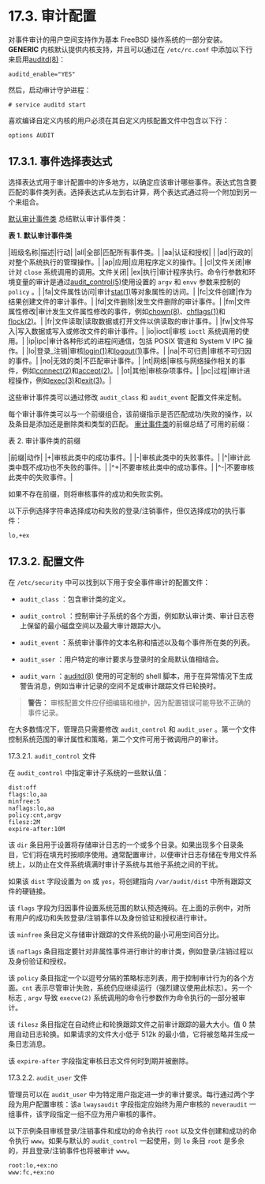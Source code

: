 # 17.3. 审计配置

对事件审计的用户空间支持作为基本 FreeBSD 操作系统的一部分安装。**GENERIC** 内核默认提供内核支持，并且可以通过在 `/etc/rc.conf` 中添加以下行来启用[auditd(8)](https://www.freebsd.org/cgi/man.cgi?query=auditd&sektion=8&format=html)：

````
auditd_enable="YES"
````

然后，启动审计守护进程：

````
# service auditd start
````

喜欢编译自定义内核的用户必须在其自定义内核配置文件中包含以下行：

````
options AUDIT
````

## 17.3.1. 事件选择表达式

选择表达式用于审计配置中的许多地方，以确定应该审计哪些事件。表达式包含要匹配的事件类列表。选择表达式从左到右计算，两个表达式通过将一个附加到另一个来组合。

[默认审计事件类](https://docs.freebsd.org/en/books/handbook/audit/#event-selection) 总结默认审计事件类：

**表 1. 默认审计事件类**

|班级名称|描述|行动|
|all|全部|匹配所有事件类。|
|aa|认证和授权| |
|ad|行政的|对整个系统执行的管理操作。|
|ap|应用|应用程序定义的操作。|
|cl|文件关闭|审计对 `close` 系统调用的调用。文件关闭|
|ex|执行|审计程序执行。命令行参数和环境变量的审计是通过[audit_control(5)](https://www.freebsd.org/cgi/man.cgi?query=audit_control&sektion=5&format=html)使用设置的 `argv` 和 `envv` 参数来控制的 `policy` 。|
|fa|文件属性访问|审计[stat(1)](https://www.freebsd.org/cgi/man.cgi?query=stat&sektion=1&format=html和[pathconf(2)]https://www.freebsd.org/cgi/man.cgi?query=pathconf&sektion=2&format=html)等对象属性的访问。|
|fc|文件创建|作为结果创建文件的审计事件。|
|fd|文件删除|发生文件删除的审计事件。|
|fm|文件属性修改|审计发生文件属性修改的事件，例如[chown(8)](https://www.freebsd.org/cgi/man.cgi?query=chown&sektion=8&format=html)、[chflags(1)](https://www.freebsd.org/cgi/man.cgi?query=chown&sektion=8&format=html)和[flock(2)](https://www.freebsd.org/cgi/man.cgi?query=flock&sektion=2&format=html)。|
|fr|文件读取|读取数据或打开文件以供读取的审计事件。|
|fw|文件写入|写入数据或写入或修改文件的审计事件。|
|io|ioctl|审核 `ioctl` 系统调用的使用。|
|ip|ipc|审计各种形式的进程间通信，包括 POSIX 管道和 System V IPC 操作。|
|lo|登录_注销|审核[login(1)](https://www.freebsd.org/cgi/man.cgi?query=flock&sektion=2&format=html)和[logout(1)](https://www.freebsd.org/cgi/man.cgi?query=logout&sektion=1&format=html)事件。|
|na|不可归责|审核不可归因的事件。|
|no|无效的类|不匹配审计事件。|
|nt|网络|审核与网络操作相关的事件，例如[connect(2)](https://www.freebsd.org/cgi/man.cgi?query=connect&sektion=2&format=html)和[accept(2)](https://www.freebsd.org/cgi/man.cgi?query=accept&sektion=2&format=html)。|
|ot|其他|审核杂项事件。|
|pc|过程|审计进程操作，例如[exec(3)](https://www.freebsd.org/cgi/man.cgi?query=exec&sektion=3&format=html)和[exit(3)](https://www.freebsd.org/cgi/man.cgi?query=exit&sektion=3&format=html)。|

这些审计事件类可以通过修改 `audit_class` 和 `audit_event` 配置文件来定制。

每个审计事件类可以与一个前缀组合，该前缀指示是否匹配成功/失败的操作，以及条目是添加还是删除类和类型的匹配。 [审计事件类](https://docs.freebsd.org/en/books/handbook/audit/#event-prefixes)的前缀总结了可用的前缀：

表 2. 审计事件类的前缀

|前缀|动作|
|+|审核此类中的成功事件。|
|-|审核此类中的失败事件。|
|^|审计此类中既不成功也不失败的事件。|
|^+|不要审核此类中的成功事件。|
|^-|不要审核此类中的失败事件。|

如果不存在前缀，则将审核事件的成功和失败实例。

以下示例选择字符串选择成功和失败的登录/注销事件，但仅选择成功的执行事件：

````
lo,+ex
````

## 17.3.2. 配置文件

在 `/etc/security` 中可以找到以下用于安全事件审计的配置文件：

* `audit_class` ：包含审计类的定义。

* `audit_control` ：控制审计子系统的各个方面，例如默认审计类、审计日志卷上保留的最小磁盘空间以及最大审计跟踪大小。

* `audit_event` ：系统审计事件的文本名称和描述以及每个事件所在类的列表。

* `audit_user` ：用户特定的审计要求与登录时的全局默认值相结合。

* `audit_warn` ：[auditd(8)](https://www.freebsd.org/cgi/man.cgi?query=auditd&sektion=8&format=html) 使用的可定制的 shell 脚本，用于在异常情况下生成警告消息，例如当审计记录的空间不足或审计跟踪文件已轮换时。

> **警告：**
>审核配置文件应仔细编辑和维护，因为配置错误可能导致不正确的事件记录。

在大多数情况下，管理员只需要修改 `audit_control` 和 `audit_user` 。第一个文件控制系统范围的审计属性和策略，第二个文件可用于微调用户的审计。

17.3.2.1. `audit_control` 文件

在 `audit_control` 中指定审计子系统的一些默认值：

````dir:/var/audit
dist:off
flags:lo,aa
minfree:5
naflags:lo,aa
policy:cnt,argv
filesz:2M
expire-after:10M
````

该 `dir` 条目用于设置将存储审计日志的一个或多个目录。如果出现多个目录条目，它们将在填充时按顺序使用。通常配置审计，以便审计日志存储在专用文件系统上，以防止在文件系统填满时审计子系统与其他子系统之间的干扰。

如果该 `dist` 字段设置为 `on` 或 `yes`，将创建指向 `/var/audit/dist` 中所有跟踪文件的硬链接。

该 `flags` 字段为归因事件设置系统范围的默认预选掩码。在上面的示例中，对所有用户的成功和失败登录/注销事件以及身份验证和授权进行审计。

该 `minfree` 条目定义存储审计跟踪的文件系统的最小可用空间百分比。

该 `naflags` 条目指定要针对非属性事件进行审计的审计类，例如登录/注销过程以及身份验证和授权。

该 `policy` 条目指定一个以逗号分隔的策略标志列表，用于控制审计行为的各个方面。`cnt` 表示尽管审计失败，系统仍应继续运行（强烈建议使用此标志）。另一个标志 , `argv` 导致 `execve(2)` 系统调用的命令行参数作为命令执行的一部分被审计。

该 `filesz` 条目指定在自动终止和轮换跟踪文件之前审计跟踪的最大大小。值 0 禁用自动日志轮换。如果请求的文件大小低于 512k 的最小值，它将被忽略并生成一条日志消息。

该 `expire-after` 字段指定审核日志文件何时到期并被删除。

17.3.2.2. `audit_user` 文件

管理员可以在 `audit_user` 中为特定用户指定进一步的审计要求。每行通过两个字段为用户配置审核：该a `lwaysaudit` 字段指定应始终为用户审核的 `neveraudit` 一组事件，该字段指定一组不应为用户审核的事件。

以下示例条目审核登录/注销事件和成功的命令执行 `root` 以及文件创建和成功的命令执行 `www`。如果与默认的 `audit_control` 一起使用，则 `lo` 条目 `root` 是多余的，并且登录/注销事件也将被审计 `www`。

````
root:lo,+ex:no
www:fc,+ex:no
````
